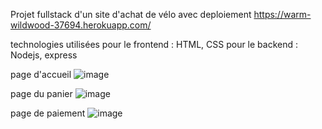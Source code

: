 Projet fullstack d'un site d'achat de vélo avec deploiement
https://warm-wildwood-37694.herokuapp.com/

technologies utilisées
pour le frontend : HTML, CSS
pour le backend : Nodejs, express

page d'accueil
![image](https://user-images.githubusercontent.com/47262263/190516845-518993d3-3d8a-4556-96f6-232131b55026.png)

page du panier 
![image](https://user-images.githubusercontent.com/47262263/190516884-ccddad44-f86c-4258-8198-ad1cba9ee75d.png)

page de paiement
![image](https://user-images.githubusercontent.com/47262263/190516944-c24aaf4b-baae-418b-a54b-a4118f206d34.png)

